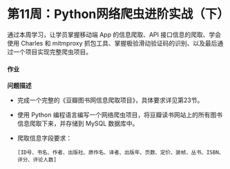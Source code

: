 # 第11周：Python网络爬虫进阶实战（下）

通过本周学习，让学员掌握移动端 App 的信息爬取、API 接口信息的爬取、学会使用 Charles 和 mitmproxy 抓包工具、掌握极验滑动验证码的识别、以及最后通过一个项目实现完整爬虫项目。



#### 作业

**问题描述**

- 完成一个完整的《豆瓣图书网信息爬取项目》，具体要求详见第23节。

- 使用 Python 编程语言编写一个网络爬虫项目，将豆瓣读书网站上的所有图书信息爬取下来，并存储到 MySQL 数据库中。 

- 爬取信息字段要求：  

  ```
  [ID号、书名、作者、出版社、原作名、译者、出版年、页数、定价、装帧、丛书、ISBN、评分、评论人数] 
  ```

